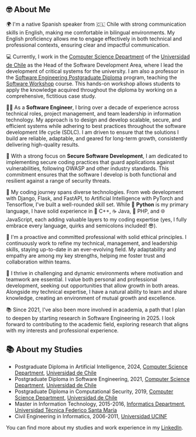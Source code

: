 ## 🤓 About Me

🌍 I'm a native Spanish speaker from 🇨🇱 Chile with strong communication skills in English, making me comfortable in bilingual environments. My English proficiency allows me to engage effectively in both technical and professional contexts, ensuring clear and impactful communication.

💻 Currently, I work in the [Computer Science Department](https://dcc.uchile.cl/nosotros/equipo/) of the [Universidad de Chile](https://www.uchile.cl/) as the Head of the Software Development Area, where I lead the development of critical systems for the university. I am also a professor in the [Software Engineering Postgraduate Diploma](https://dcc.uchile.cl/educacion-continua/diplomas/ingenieria-software) program, teaching the [Software Workshop](https://dcc.uchile.cl/educacion-continua/curso/CC73B/11030338) course. This hands-on workshop allows students to apply the knowledge acquired throughout the diploma by working on a comprehensive, fictitious case study.

👨‍💻 As a **Software Engineer**, I bring over a decade of experience across technical roles, project management, and team leadership in information technology. My approach is to design and develop scalable, secure, and efficient systems while adhering to best practices throughout the software development life cycle (SDLC). I am driven to ensure that the solutions I build are reliable, adaptable, and geared for long-term growth, consistently delivering high-quality results.

🔐 With a strong focus on **Secure Software Development**, I am dedicated to implementing secure coding practices that guard applications against vulnerabilities, following OWASP and other industry standards. This commitment ensures that the software I develop is both functional and resilient against a range of security threats.

💾 My coding journey spans diverse technologies. From web development with Django, Flask, and FastAPI, to Artificial Intelligence with PyTorch and Tensorflow, I've built a well-rounded skill set. While 🐍 **Python** is my primary language, I have solid experience in 🧩 C++, ☕ Java, 🐘 PHP, and 🌐 JavaScript, each adding valuable layers to my coding expertise (yes, I fully embrace every language, quirks and semicolons included! 😎).

🎯 I'm a proactive and committed professional with solid ethical principles. I continuously work to refine my technical, management, and leadership skills, staying up-to-date in an ever-evolving field. My adaptability and empathy are among my key strengths, helping me foster trust and collaboration within teams.

🚀 I thrive in challenging and dynamic environments where motivation and teamwork are essential. I value both personal and professional development, seeking out opportunities that allow growth in both areas. Alongside my technical expertise, I have a natural ability to learn and share knowledge, creating an environment of mutual growth and excellence.

📚 Since 2021, I've also been more involved in academia, a path that I plan to deepen by starting research in Software Engineering in 2025. I look forward to contributing to the academic field, exploring research that aligns with my interests and professional experience.

## 📚 About my Studies

- Postgraduate Diploma in Artificial Intelligence, 2024, [Computer Science Department](https://dcc.uchile.cl), [Universidad de Chile](https://www.uchile.cl)
- Postgraduate Diploma in Software Engineering, 2021, [Computer Science Department](https://dcc.uchile.cl), [Universidad de Chile](https://www.uchile.cl)
- Postgraduate Diploma in Computational Security, 2019, [Computer Science Department](https://dcc.uchile.cl), [Universidad de Chile](https://www.uchile.cl)
- Master in Information Technology, 2015-2016, [Informatics Department](https://www.inf.utfsm.cl/), [Universidad Técnica Federico Santa María](https://www.usm.cl/)
- Civil Engineering in Informatics, 2006-2011, [Universidad UCINF](https://www.ucinf.cl)

You can find more about my studies and work experience in my [LinkedIn](https://www.linkedin.com/in/jarriagadac/).
